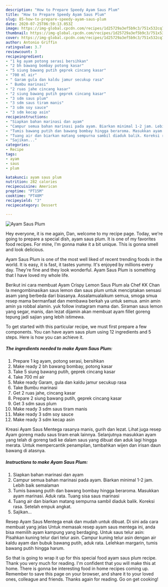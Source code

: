 ```yaml
---
description: "How to Prepare Speedy Ayam Saus Plum"
title: "How to Prepare Speedy Ayam Saus Plum"
slug: 85-how-to-prepare-speedy-ayam-saus-plum
date: 2020-07-25T06:59:13.053Z
image: https://img-global.cpcdn.com/recipes/1d25729a3ef5b9c3/751x532cq70/ayam-saus-plum-foto-resep-utama.jpg
thumbnail: https://img-global.cpcdn.com/recipes/1d25729a3ef5b9c3/751x532cq70/ayam-saus-plum-foto-resep-utama.jpg
cover: https://img-global.cpcdn.com/recipes/1d25729a3ef5b9c3/751x532cq70/ayam-saus-plum-foto-resep-utama.jpg
author: Antonio Griffin
ratingvalue: 3.7
reviewcount: 3
recipeingredient:
- "1 kg ayam potong serasi bersihkan"
- "2 bh bawang bombay potong kasar"
- "5 siung bawang putih geprek cincang kasar"
- "700 ml air"
- " Garam gula dan kaldu jamur secukup rasa"
- " Bumbu marinasi"
- "2 ruas jahe cincang kasar"
- "2 siung bawang putih geprek cincang kasar"
- "3 sdm saus plum"
- "3 sdm saus tiram manis"
- "3 sdm soy sauce"
- "3 sdm kecap asin"
recipeinstructions:
- "Siapkan bahan marinasi dan ayam"
- "Campur semua bahan marinasi pada ayam. Biarkan minimal 1-2 jam. Lebih baik semalaman"
- "Tumis bawang putih dan bawang bombay hingga beraroma. Masukkan ayam marinasi. Aduk rata. Tuang sisa saus marinasi"
- "Tuang air dan biarkan matang sempurna sambil diaduk balik. Koreksi rasa. Setelah empuk angkat."
- "Sajikan..."
categories:
- Recipe
tags:
- ayam
- saus
- plum

katakunci: ayam saus plum 
nutrition: 282 calories
recipecuisine: American
preptime: "PT15M"
cooktime: "PT48M"
recipeyield: "3"
recipecategory: Dessert

---
```



![Ayam Saus Plum](https://img-global.cpcdn.com/recipes/1d25729a3ef5b9c3/751x532cq70/ayam-saus-plum-foto-resep-utama.jpg)

Hey everyone, it is me again, Dan, welcome to my recipe page. Today, we're going to prepare a special dish, ayam saus plum. It is one of my favorites food recipes. For mine, I'm gonna make it a bit unique. This is gonna smell and look delicious.

Ayam Saus Plum is one of the most well liked of recent trending foods in the world. It is easy, it is fast, it tastes yummy. It's enjoyed by millions every day. They're fine and they look wonderful. Ayam Saus Plum is something that I have loved my whole life.

Berikut ini cara membuat Ayam Crispy Lemon Saus Plum ala Chef KK Chan Ia mengombinasikan saus lemon dan saus plum untuk menciptakan sensasi asam yang berbeda dari biasanya. Assalamualaikum semua, smoga smua resep mama bermanfaat dan membawa berkah ya untuk semua. amin amin amin ya robbal alamin. yuk follow instagram mama dan. Siraman saus lemon yang segar, manis, dan lezat dijamin akan membuat ayam fillet goreng tepung jadi sajian yang lebih istimewa.


To get started with this particular recipe, we must first prepare a few components. You can have ayam saus plum using 12 ingredients and 5 steps. Here is how you can achieve it.

<!--inarticleads1-->

##### The ingredients needed to make Ayam Saus Plum:

1. Prepare 1 kg ayam, potong serasi, bersihkan
1. Make ready 2 bh bawang bombay, potong kasar
1. Take 5 siung bawang putih, geprek cincang kasar
1. Take 700 ml air
1. Make ready  Garam, gula dan kaldu jamur secukup rasa
1. Take  Bumbu marinasi
1. Get 2 ruas jahe, cincang kasar
1. Prepare 2 siung bawang putih, geprek cincang kasar
1. Get 3 sdm saus plum
1. Make ready 3 sdm saus tiram manis
1. Make ready 3 sdm soy sauce
1. Make ready 3 sdm kecap asin


Kreasi Ayam Saus Mentega rasanya manis, gurih dan lezat. Lihat juga resep Ayam goreng madu saus tiram enak lainnya. Selanjutnya masukkan ayam yang telah di goreng tadi ke dalam saus yang dibuat dan aduk lagi hingga merata. Untuk mempercantik penampilan, tambahkan wijen dan irisan daun bawang di atasnya. 

<!--inarticleads2-->

##### Instructions to make Ayam Saus Plum:

1. Siapkan bahan marinasi dan ayam
1. Campur semua bahan marinasi pada ayam. Biarkan minimal 1-2 jam. Lebih baik semalaman
1. Tumis bawang putih dan bawang bombay hingga beraroma. Masukkan ayam marinasi. Aduk rata. Tuang sisa saus marinasi
1. Tuang air dan biarkan matang sempurna sambil diaduk balik. Koreksi rasa. Setelah empuk angkat.
1. Sajikan...


Resep Ayam Saus Mentega enak dan mudah untuk dibuat. Di sini ada cara membuat yang jelas Untuk memasak resep ayam saus mentega ini, anda bisa memilih ayam kampung yang berdaging. Untuk saus telur asin: Pisahkan kuning telur dari telur asin. Campur kuning telur asin dengan air kaldu ayam dan bubuk bawang putih, aduk rata. Lelehkan margarin, tumis bawang putih hingga harum. 

So that is going to wrap it up for this special food ayam saus plum recipe. Thank you very much for reading. I'm confident that you will make this at home. There is gonna be interesting food in home recipes coming up. Remember to save this page on your browser, and share it to your loved ones, colleague and friends. Thanks again for reading. Go on get cooking!
